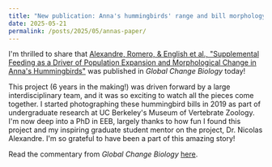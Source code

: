 ```yaml
---
title: "New publication: Anna's hummingbirds' range and bill morphology have changed in association with feeder availability"
date: 2025-05-21
permalink: /posts/2025/05/annas-paper/
---
```


I'm thrilled to share that <a href="https://onlinelibrary.wiley.com/doi/abs/10.1111/gcb.70237">Alexandre, Romero, & English et al., "Supplemental Feeding as a Driver of Population Expansion and Morphological Change in Anna's Hummingbirds"</a> was published in <i>Global Change Biology</i> today!

This project (6 years in the making!) was driven forward by a large interdisciplinary team, and it was so exciting to watch all the pieces come together. I started photographing these hummingbird bills in 2019 as part of undergraduate research at UC Berkeley's Museum of Vertebrate Zoology. I'm now deep into a PhD in EEB, largely thanks to how fun I found this project and my inspiring graduate student mentor on the project, Dr. Nicolas Alexandre. I'm so grateful to have been a part of this amazing story!

Read the commentary from <i>Global Change Biology</i> <a href="https://onlinelibrary.wiley.com/doi/10.1111/gcb.70199">here</a>.
